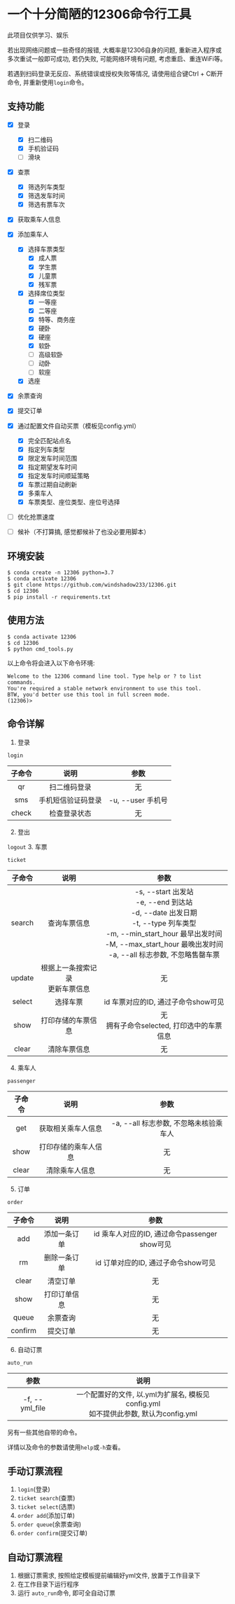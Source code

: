 # 一个十分简陋的12306命令行工具

此项目仅供学习、娱乐

若出现网络问题或一些奇怪的报错, 大概率是12306自身的问题, 重新进入程序或多次重试一般即可成功, 若仍失败, 可能网络环境有问题, 考虑重启、重连WiFi等。

若遇到扫码登录无反应、系统错误或授权失败等情况, 请使用组合键Ctrl + C断开命令, 并重新使用```login```命令。

## 支持功能

- [x] 登录
  - [x] 扫二维码
  - [x] 手机验证码
  - [ ] 滑块
- [x] 查票
  - [x] 筛选列车类型
  - [x] 筛选发车时间
  - [x] 筛选有票车次
- [x] 获取乘车人信息
- [x] 添加乘车人
  - [x] 选择车票类型
    - [x] 成人票
    - [x] 学生票
    - [x] 儿童票
    - [x] 残军票
  - [x] 选择席位类型
    - [x] 一等座
    - [x] 二等座
    - [x] 特等、商务座
    - [x] 硬卧
    - [x] 硬座
    - [x] 软卧
    - [ ] 高级软卧
    - [ ] 动卧
    - [ ] 软座
  - [x] 选座
- [x] 余票查询
- [x] 提交订单
- [x] 通过配置文件自动买票（模板见config.yml）
  - [x] 完全匹配站点名
  - [x] 指定列车类型
  - [x] 限定发车时间范围
  - [x] 指定期望发车时间
  - [x] 指定发车时间顺延策略
  - [x] 车票过期自动刷新
  - [x] 多乘车人
  - [x] 车票类型、座位类型、座位号选择
- [ ] 优化抢票速度
- [ ] 候补（不打算搞, 感觉都候补了也没必要用脚本）


## 环境安装
```shell
$ conda create -n 12306 python=3.7
$ conda activate 12306
$ git clone https://github.com/windshadow233/12306.git
$ cd 12306
$ pip install -r requirements.txt
```

## 使用方法
```shell
$ conda activate 12306
$ cd 12306
$ python cmd_tools.py
```
以上命令将会进入以下命令环境:
```
Welcome to the 12306 command line tool. Type help or ? to list commands.
You're required a stable network environment to use this tool.
BTW, you'd better use this tool in full screen mode.
(12306)>
```
## 命令详解

1. 登录

```login```

|子命令|说明|参数|
|:---:|:---:|:---:|
|qr|扫二维码登录|无|
|sms|手机短信验证码登录|-u, --user 手机号|
|check|检查登录状态|无|
2. 登出

```logout```
3. 车票

```ticket```

|子命令|说明|参数|
|:---:|:---:|:---:|
|search|查询车票信息|-s, --start 出发站<br>-e, --end 到达站<br>-d, --date 出发日期<br>-t, --type 列车类型<br>-m, --min_start_hour 最早出发时间<br>-M, --max_start_hour 最晚出发时间<br>-a, --all 标志参数, 不忽略售罄车票|
|update|根据上一条搜索记录<br>更新车票信息|无|
|select|选择车票|id 车票对应的ID, 通过子命令show可见|
|show|打印存储的车票信息|无<br>拥有子命令selected, 打印选中的车票信息|
|clear|清除车票信息|无|
4. 乘车人

```passenger```

|子命令|说明|参数|
|:---:|:---:|:---:|
|get|获取相关乘车人信息|-a, --all 标志参数, 不忽略未核验乘车人|
|show|打印存储的乘车人信息|无|
|clear|清除乘车人信息|无|

5. 订单

```order```

|子命令|说明|参数|
|:---:|:---:|:---:|
|add|添加一条订单|id 乘车人对应的ID, 通过命令passenger show可见|
|rm|删除一条订单|id 订单对应的ID, 通过子命令show可见|
|clear|清空订单|无|
|show|打印订单信息|无|
|queue|余票查询|无|
|confirm|提交订单|无|

6. 自动订票

```auto_run```

|参数|说明|
|:---:|:---:|
|-f, --yml_file|一个配置好的文件, 以.yml为扩展名, 模板见config.yml<br>如不提供此参数, 默认为config.yml|
另有一些其他自带的命令。

详情以及命令的参数请使用```help```或```-h```查看。
## 手动订票流程

1. ```login```(登录)
2. ```ticket search```(查票)
3. ```ticket select```(选票)
4. ```order add```(添加订单)
5. ```order queue```(余票查询)
6. ```order confirm```(提交订单)

## 自动订票流程
1. 根据订票需求, 按照给定模板提前编辑好yml文件, 放置于工作目录下
2. 在工作目录下运行程序
3. 运行 ```auto_run```命令, 即可全自动订票

